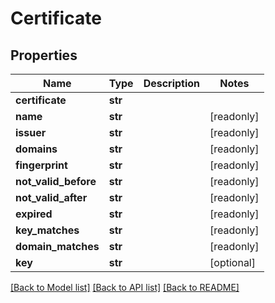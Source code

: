 # Certificate


## Properties

Name | Type | Description | Notes
------------ | ------------- | ------------- | -------------
**certificate** | **str** |  | 
**name** | **str** |  | [readonly] 
**issuer** | **str** |  | [readonly] 
**domains** | **str** |  | [readonly] 
**fingerprint** | **str** |  | [readonly] 
**not_valid_before** | **str** |  | [readonly] 
**not_valid_after** | **str** |  | [readonly] 
**expired** | **str** |  | [readonly] 
**key_matches** | **str** |  | [readonly] 
**domain_matches** | **str** |  | [readonly] 
**key** | **str** |  | [optional] 

[[Back to Model list]](../README.md#models) [[Back to API list]](../README.md#api-endpoints) [[Back to README]](../README.md)


